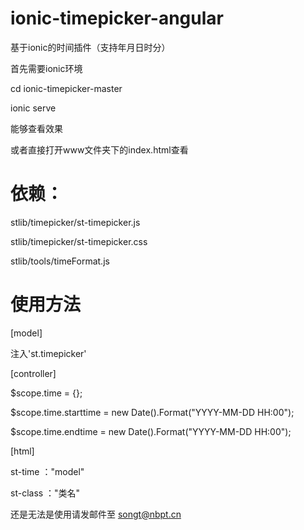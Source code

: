 # ionic-timepicker-angular
基于ionic的时间插件（支持年月日时分）

首先需要ionic环境

cd ionic-timepicker-master

ionic serve 

能够查看效果

或者直接打开www文件夹下的index.html查看


# 依赖：
stlib/timepicker/st-timepicker.js

stlib/timepicker/st-timepicker.css

stlib/tools/timeFormat.js

# 使用方法
[model]

注入'st.timepicker'


[controller]

$scope.time = {};

$scope.time.starttime = new Date().Format("YYYY-MM-DD HH:00");

$scope.time.endtime = new Date().Format("YYYY-MM-DD HH:00");




[html]

<div st-timepicker st-time="time.starttime" st-class="button button-calm"></div>

<div st-timepicker st-time="time.endtime" st-class="button button-balanced"></div>

<div st-timepicker-template></div>

st-time ："model"

st-class ："类名"

还是无法是使用请发邮件至  songt@nbpt.cn
